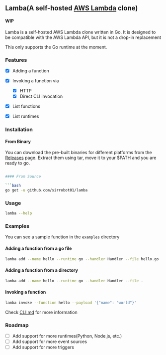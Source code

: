 ## Lamba(A self-hosted [AWS Lambda](https://aws.amazon.com/lambda/) clone)

#### WIP

Lamba is a self-hosted AWS Lambda clone written in Go. It is designed to be compatible with the AWS Lambda API, but it is not a drop-in replacement

This only supports the Go runtime at the moment.

### Features

- [x] Adding a function
- [x] Invoking a function via
    - [x] HTTP
    - [x] Direct CLI invocation
- [x] List functions
- [x] List runtimes


### Installation

#### From Binary

You can download the pre-built binaries for different platforms from the [Releases](https://github.com/sirrobot01/lamba/releases/) page. Extract them using tar, move it to your $PATH and you are ready to go.

```bash

#### From Source

```bash
go get -u github.com/sirrobot01/lamba
```

### Usage

```bash
lamba --help
```

### Examples

You can see a sample function in the `examples` directory

#### Adding a function from a go file

```bash
lamba add --name hello --runtime go --handler Handler --file hello.go
```

#### Adding a function from a directory

```bash
lamba add --name hello --runtime go --handler Handler --file .
```

#### Invoking a function

```bash
lamba invoke --function hello --payload '{"name": "world"}'
```

Check [CLI.md](docs/cli.md) for more information

### Roadmap

- [ ] Add support for more runtimes(Python, Node.js, etc.)
- [ ] Add support for more event sources
- [ ] Add support for more triggers